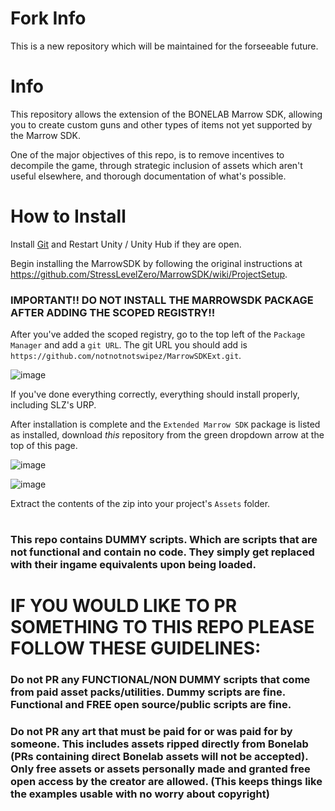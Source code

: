 # Fork Info
This is a new repository which will be maintained for the forseeable future.

# Info
This repository allows the extension of the BONELAB Marrow SDK, allowing you to create custom guns and other types of items not yet supported by the Marrow SDK.

One of the major objectives of this repo, is to remove incentives to decompile the game, through strategic inclusion of assets which aren't useful elsewhere, and thorough documentation of what's possible.

# How to Install

Install [Git](https://git-scm.com/) and Restart Unity / Unity Hub if they are open.

Begin installing the MarrowSDK by following the original instructions at https://github.com/StressLevelZero/MarrowSDK/wiki/ProjectSetup.

### IMPORTANT!! DO NOT INSTALL THE MARROWSDK PACKAGE AFTER ADDING THE SCOPED REGISTRY!!

After you've added the scoped registry, go to the top left of the ``Package Manager`` and add a ``git URL``.
The git URL you should add is ``https://github.com/notnotnotswipez/MarrowSDKExt.git``.

![image](https://github.com/notnotnotswipez/Marrow-ExtendedSDK-MAINTAINED/assets/79382000/98ee31d3-5c23-4183-93f1-76a2c7793803)


If you've done everything correctly, everything should install properly, including SLZ's URP.

After installation is complete and the ``Extended Marrow SDK`` package is listed as installed, download *this* repository from the green dropdown arrow at the top of this page.

![image](https://github.com/notnotnotswipez/Marrow-ExtendedSDK-MAINTAINED/assets/79382000/c2e4231e-7171-42d1-80c9-1d4e2dc4c026)

![image](https://github.com/notnotnotswipez/Marrow-ExtendedSDK-MAINTAINED/assets/79382000/81b8e308-f70f-4196-9aa1-bf9563f7e3db)

Extract the contents of the zip into your project's `Assets` folder.

#
### This repo contains DUMMY scripts. Which are scripts that are not functional and contain no code. They simply get replaced with their ingame equivalents upon being loaded.

# IF YOU WOULD LIKE TO PR SOMETHING TO THIS REPO PLEASE FOLLOW THESE GUIDELINES:
### Do not PR any FUNCTIONAL/NON DUMMY scripts that come from paid asset packs/utilities. Dummy scripts are fine. Functional and FREE open source/public scripts are fine.
### Do not PR any art that must be paid for or was paid for by someone. This includes assets ripped directly from Bonelab (PRs containing direct Bonelab assets will not be accepted). Only free assets or assets personally made and granted free open access by the creator are allowed. (This keeps things like the examples usable with no worry about copyright)
